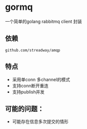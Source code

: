 # gormq

一个简单的golang rabbitmq client 封装

## 依赖
```
github.com/streadway/amqp
```

## 特点
- 采用单conn 多channel的模式
- 支持conn断开重连
- 支持publish并发


## 可能的问题：
- 可能存在信息多次提交的情形